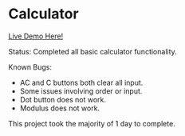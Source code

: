 # Calculator
[Live Demo Here!](https://braymuk.github.io/Calculator/)

Status: Completed all basic calculator functionality. 

Known Bugs: 
- AC and C buttons both clear all input.
- Some issues involving order or input.
- Dot button does not work.
- Modulus does not work.

This project took the majority of 1 day to complete.
